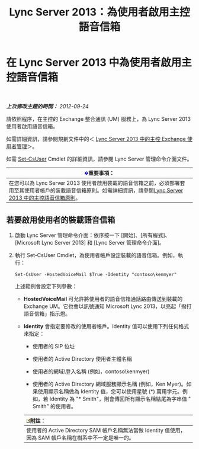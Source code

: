﻿---
title: Lync Server 2013：為使用者啟用主控語音信箱
TOCTitle: 為使用者啟用主控語音信箱
ms:assetid: fa559f8f-ef99-43a1-b580-9e998b95efb8
ms:mtpsurl: https://technet.microsoft.com/zh-tw/library/Gg413062(v=OCS.15)
ms:contentKeyID: 49292879
ms.date: 08/24/2015
mtps_version: v=OCS.15
ms.translationtype: HT
---

# 在 Lync Server 2013 中為使用者啟用主控語音信箱

 

_**上次修改主題的時間：** 2012-09-24_

請依照程序，在主控的 Exchange 整合通訊 (UM) 服務上，為 Lync Server 2013 使用者啟用語音信箱。

如需詳細資訊，請參閱規劃文件中的＜ [Lync Server 2013 中的主控 Exchange 使用者管理](lync-server-2013-hosted-exchange-user-management.md)＞。

如需 [Set-CsUser](set-csuser.md) Cmdlet 的詳細資訊，請參閱 Lync Server 管理命令介面文件。

<table>
<thead>
<tr class="header">
<th><img src="images/Gg412908.important(OCS.15).gif" title="important" alt="important" />重要事項：</th>
</tr>
</thead>
<tbody>
<tr class="odd">
<td>在您可以為 Lync Server 2013 使用者啟用裝載的語音信箱之前，必須部署套用至其使用者帳戶的裝載語音信箱原則。如需詳細資訊，請參閱<a href="lync-server-2013-hosted-voice-mail-policies.md">Lync Server 2013 中的主控語音信箱原則</a>。</td>
</tr>
</tbody>
</table>


## 若要啟用使用者的裝載語音信箱

1.  啟動 Lync Server 管理命令介面：依序按一下 \[開始\]、\[所有程式\]、\[Microsoft Lync Server 2013\] 和 \[Lync Server 管理命令介面\]。

2.  執行 Set-CsUser Cmdlet，為使用者帳戶設定裝載的語音信箱。例如，執行：
    
        Set-CsUser -HostedVoiceMail $True -Identity "contoso\kenmyer"
    
    上述範例會設定下列參數：
    
      - **HostedVoiceMail** 可允許將使用者的語音信箱通話路由傳送到裝載的 Exchange UM。它也會以訊號通知 Microsoft Lync 2013，以亮起「撥打語音信箱」指示燈。
    
      - **Identity** 會指定要修改的使用者帳戶。Identity 值可以使用下列任何格式來指定：
        
          - 使用者的 SIP 位址
        
          - 使用者的 Active Directory 使用者主體名稱
        
          - 使用者的網域\\登入名稱 (例如，contoso\\kenmyer)
        
          - 使用者的 Active Directory 網域服務顯示名稱 (例如，Ken Myer)。如果使用顯示名稱做為 Identity 值，您可以使用星號 (\*) 萬用字元。例如，若 Identity 為 "\* Smith"，則會傳回所有顯示名稱結尾為字串值 " Smith" 的使用者。
        
        <table>
        <thead>
        <tr class="header">
        <th><img src="images/Gg398811.note(OCS.15).gif" title="note" alt="note" />附註：</th>
        </tr>
        </thead>
        <tbody>
        <tr class="odd">
        <td>使用者的 Active Directory SAM 帳戶名稱無法當做 Identity 值使用，因為 SAM 帳戶名稱在樹系中不一定是唯一的。</td>
        </tr>
        </tbody>
        </table>

